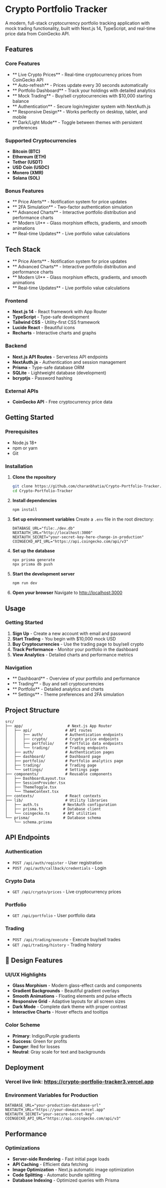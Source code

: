 
#  Crypto Portfolio Tracker

A modern, full-stack cryptocurrency portfolio tracking application with mock trading functionality, built with Next.js 14, TypeScript, and real-time price data from CoinGecko API.


##  Features

### Core Features
- ** Live Crypto Prices** - Real-time cryptocurrency prices from CoinGecko API
- ** Auto-refresh** - Prices update every 30 seconds automatically
- ** Portfolio Dashboard** - Track your holdings with detailed analytics
- ** Mock Trading** - Buy/sell cryptocurrencies with $10,000 starting balance
- ** Authentication** - Secure login/register system with NextAuth.js
- ** Responsive Design** - Works perfectly on desktop, tablet, and mobile
- ** Dark/Light Mode** - Toggle between themes with persistent preferences


### Supported Cryptocurrencies
- **Bitcoin (BTC)**
- **Ethereum (ETH)**
- **Tether (USDT)**
- **USD Coin (USDC)**
- **Monero (XMR)**
- **Solana (SOL)**

### Bonus Features

- ** Price Alerts** - Notification system for price updates
- ** 2FA Simulation** - Two-factor authentication simulation
- ** Advanced Charts** - Interactive portfolio distribution and performance charts
- ** Modern UI** - Glass morphism effects, gradients, and smooth animations
- ** Real-time Updates** - Live portfolio value calculations

##  Tech Stack

- ** Price Alerts** - Notification system for price updates
- ** Advanced Charts** - Interactive portfolio distribution and performance charts
- ** Modern UI** - Glass morphism effects, gradients, and smooth animations
- ** Real-time Updates** - Live portfolio value calculations

### Frontend
- **Next.js 14** - React framework with App Router
- **TypeScript** - Type-safe development
- **Tailwind CSS** - Utility-first CSS framework
- **Lucide React** - Beautiful icons
- **Recharts** - Interactive charts and graphs

### Backend
- **Next.js API Routes** - Serverless API endpoints
- **NextAuth.js** - Authentication and session management
- **Prisma** - Type-safe database ORM
- **SQLite** - Lightweight database (development)
- **bcryptjs** - Password hashing

### External APIs
- **CoinGecko API** - Free cryptocurrency price data


##  Getting Started


### Prerequisites
- Node.js 18+ 
- npm or yarn
- Git

### Installation

1. **Clone the repository**
   ```bash
   git clone https://github.com/charanbhatia/Crypto-Portfolio-Tracker.git
   cd Crypto-Portfolio-Tracker
   ```

2. **Install dependencies**
   ```bash
   npm install
   ```

3. **Set up environment variables**
   Create a `.env` file in the root directory:
   ```env
   DATABASE_URL="file:./dev.db"
   NEXTAUTH_URL="http://localhost:3000"
   NEXTAUTH_SECRET="your-secret-key-here-change-in-production"
   COINGECKO_API_URL="https://api.coingecko.com/api/v3"
   ```

4. **Set up the database**
   ```bash
   npx prisma generate
   npx prisma db push
   ```

5. **Start the development server**
   ```bash
   npm run dev
   ```

6. **Open your browser**
   Navigate to [http://localhost:3000](http://localhost:3000)

##  Usage

### Getting Started
1. **Sign Up** - Create a new account with email and password
2. **Start Trading** - You begin with $10,000 mock USD
3. **Buy Cryptocurrencies** - Use the trading page to buy/sell crypto
4. **Track Performance** - Monitor your portfolio in the dashboard
5. **View Analytics** - Detailed charts and performance metrics

### Navigation

- ** Dashboard** - Overview of your portfolio and performance
- ** Trading** - Buy and sell cryptocurrencies
- ** Portfolio** - Detailed analytics and charts
- ** Settings** - Theme preferences and 2FA simulation


##  Project Structure

```
src/
├── app/                    # Next.js App Router
│   ├── api/               # API routes
│   │   ├── auth/          # Authentication endpoints
│   │   ├── crypto/        # Crypto price endpoints
│   │   ├── portfolio/     # Portfolio data endpoints
│   │   └── trading/       # Trading endpoints
│   ├── auth/              # Authentication pages
│   ├── dashboard/         # Dashboard page
│   ├── portfolio/         # Portfolio analytics page
│   ├── trading/           # Trading page
│   └── settings/          # Settings page
├── components/            # Reusable components
│   ├── DashboardLayout.tsx
│   ├── SessionProvider.tsx
│   ├── ThemeToggle.tsx
│   └── ThemeContext.tsx
├── contexts/              # React contexts
├── lib/                   # Utility libraries
│   ├── auth.ts           # NextAuth configuration
│   ├── prisma.ts         # Database client
│   └── coingecko.ts      # API utilities
└── prisma/               # Database schema
    └── schema.prisma
```

##  API Endpoints

### Authentication
- `POST /api/auth/register` - User registration
- `POST /api/auth/callback/credentials` - Login

### Crypto Data
- `GET /api/crypto/prices` - Live cryptocurrency prices

### Portfolio
- `GET /api/portfolio` - User portfolio data

### Trading
- `POST /api/trading/execute` - Execute buy/sell trades
- `GET /api/trading/history` - Trading history

## 🎨 Design Features

### UI/UX Highlights
- **Glass Morphism** - Modern glass-effect cards and components
- **Gradient Backgrounds** - Beautiful gradient overlays
- **Smooth Animations** - Floating elements and pulse effects
- **Responsive Grid** - Adaptive layouts for all screen sizes
- **Dark Mode** - Complete dark theme with proper contrast
- **Interactive Charts** - Hover effects and tooltips

### Color Scheme
- **Primary**: Indigo/Purple gradients
- **Success**: Green for profits
- **Danger**: Red for losses
- **Neutral**: Gray scale for text and backgrounds

##  Deployment

### Vercel live link: https://crypto-portfolio-tracker3.vercel.app



### Environment Variables for Production
```env
DATABASE_URL="your-production-database-url"
NEXTAUTH_URL="https://your-domain.vercel.app"
NEXTAUTH_SECRET="your-secure-secret-key"
COINGECKO_API_URL="https://api.coingecko.com/api/v3"
```


##  Performance

### Optimizations
- **Server-side Rendering** - Fast initial page loads
- **API Caching** - Efficient data fetching
- **Image Optimization** - Next.js automatic image optimization
- **Code Splitting** - Automatic bundle splitting
- **Database Indexing** - Optimized queries with Prisma

